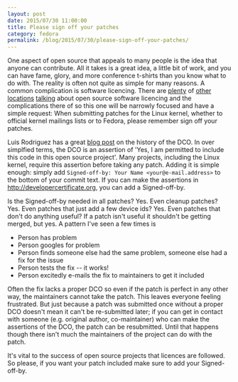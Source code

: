```yaml
---
layout: post
date: 2015/07/30 11:00:00
title: Please sign off your patches
category: fedora
permalink: /blog/2015/07/30/please-sign-off-your-patches/
---
```

One aspect of open source that appeals to many people is the idea that anyone
can contribute. All it takes is a great idea, a little bit of work, and you
can have fame, glory, and more conference t-shirts than you know what to do
 with. The reality is often not quite as simple for many reasons. A common
complication is software licencing. There are [plenty](https://www.google.com/?q=open+source+software+license+intro) of [other](https://www.fsf.org/news/) [locations](https://sfconservancy.org/blog/)
[talking](http://mjg59.dreamwidth.org) about open source software licencing and
the complications there of so this one will be narrowly
focused and have a simple request: When submitting patches for the Linux
kernel, whether to official kernel mailings lists or to Fedora, please
remember sign off your patches.

Luis Rodriguez has a great [blog post](http://www.do-not-panic.com/2014/02/developer-certificate-of-origin.html) on the history of the DCO. In over simplfied
terms, the
DCO is an assertion of 'Yes, I am permitted to include this code in
this open source project'. Many projects, including the Linux kernel, require
this assertion before taking any patch. Adding it is simple enough: simply
add `Signed-off-by: Your Name <your@e-mail.address>` to the bottom of your
commit text. If you can make the assertions in http://developercertificate.org,
you can add a Signed-off-by. 

Is the Signed-off-by needed in all patches? Yes. Even cleanup patches? Yes.
Even patches that just add a few device ids? Yes. Even patches that don't do
anything useful? If a patch isn't useful it shouldn't be getting merged, but
yes. A pattern I've seen a few times is

* Person has problem
* Person googles for problem
* Person finds someone else had the same problem, someone else had a fix for
the issue
* Person tests the fix -- it works!
* Person excitedly e-mails the fix to maintainers to get it included

Often the fix lacks a proper DCO so even if the patch is perfect in any other
way, the maintainers cannot take the patch. This leaves everyone feeling 
frustrated. But just because a patch was submitted
once without a proper DCO doesn't mean it can't be re-submitted later; if you
can get in contact with someone (e.g. original author, co-maintainer) who can
make the assertions of the DCO, the patch can be resubmitted. Until that
happens though there isn't much the maintainers of the project can do with
the patch.

It's vital to the success of open source projects that licences are followed.
So please, if you want your patch included make sure to add your
Signed-off-by.
